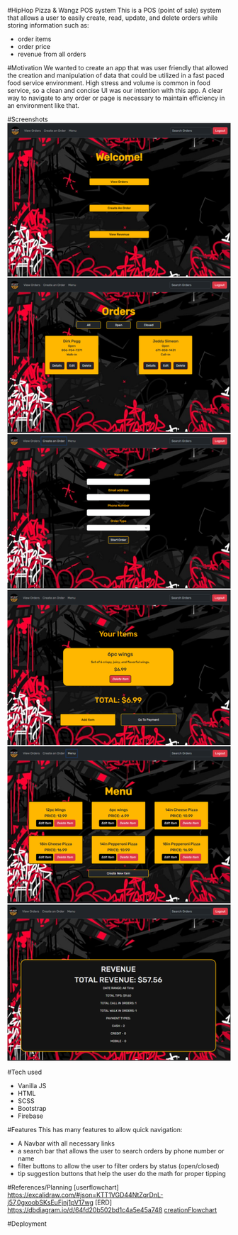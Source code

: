 #HipHop Pizza & Wangz POS system
This is a POS (point of sale) system that allows a user to easily create, read, update, and delete orders while storing information such as: 
- order items
- order price
- revenue from all orders


#Motivation
We wanted to create an app that was user friendly that allowed the creation and manipulation of data that could be utilized in a fast paced food service environment. 
High stress and volume is common in food service, so a clean and concise UI was our intention with this app. A clear way to navigate to any order or page is necessary to maintain efficiency in an environment like that.

#Screenshots
![homescreen](image.png)
![orders page](image-1.png)
![order creation](image-2.png)
![order details](image-3.png)
![menu](image-4.png)
![revenue page](image-5.png)

#Tech used
- Vanilla JS
- HTML
- SCSS
- Bootstrap 
- Firebase

#Features
This has many features to allow quick navigation: 
- A Navbar with all necessary links
- a search bar that allows the user to search orders by phone number or name
- filter buttons to allow the user to filter orders by status (open/closed)
- tip suggestion buttons that help the user do the math for proper tipping

#References/Planning
[userflowchart] https://excalidraw.com/#json=KTT1VGD44NtZqrDnL-j57,0gxoobSKsEuFjnj1pV17wg
[ERD] https://dbdiagram.io/d/64fd20b502bd1c4a5e45a748
[creationFlowchart](image-7.png)

#Deployment
